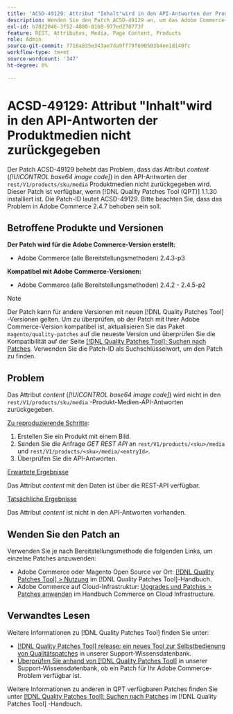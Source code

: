```yaml
---
title: 'ACSD-49129: Attribut "Inhalt"wird in den API-Antworten der Produktmedien nicht zurückgegeben'
description: Wenden Sie den Patch ACSD-49129 an, um das Adobe Commerce-Problem zu beheben, bei dem das Attribut *content* (*base64-Bildcode*) nicht in den "rest/V1/products/sku/media"-API-Antworten des Produkts zurückgegeben wird.
exl-id: b7022046-3f52-4880-81b8-977ed270773f
feature: REST, Attributes, Media, Page Content, Products
role: Admin
source-git-commit: 7718a835e343ae7da9ff79f690503b4ee1d140fc
workflow-type: tm+mt
source-wordcount: '347'
ht-degree: 0%

---
```


# ACSD-49129: Attribut &quot;Inhalt&quot;wird in den API-Antworten der Produktmedien nicht zurückgegeben

Der Patch ACSD-49129 behebt das Problem, dass das Attribut *content* (*[!UICONTROL base64 image code]*) in den API-Antworten der `rest/V1/products/sku/media` Produktmedien nicht zurückgegeben wird. Dieser Patch ist verfügbar, wenn [!DNL Quality Patches Tool (QPT)] 1.1.30 installiert ist. Die Patch-ID lautet ACSD-49129. Bitte beachten Sie, dass das Problem in Adobe Commerce 2.4.7 behoben sein soll.

## Betroffene Produkte und Versionen

**Der Patch wird für die Adobe Commerce-Version erstellt:**

* Adobe Commerce (alle Bereitstellungsmethoden) 2.4.3-p3

**Kompatibel mit Adobe Commerce-Versionen:**

* Adobe Commerce (alle Bereitstellungsmethoden) 2.4.2 - 2.4.5-p2

>[!NOTE]
>
>Der Patch kann für andere Versionen mit neuen [!DNL Quality Patches Tool] -Versionen gelten. Um zu überprüfen, ob der Patch mit Ihrer Adobe Commerce-Version kompatibel ist, aktualisieren Sie das Paket `magento/quality-patches` auf die neueste Version und überprüfen Sie die Kompatibilität auf der Seite [[!DNL Quality Patches Tool]: Suchen nach Patches](https://experienceleague.adobe.com/tools/commerce-quality-patches/index.html). Verwenden Sie die Patch-ID als Suchschlüsselwort, um den Patch zu finden.

## Problem

Das Attribut *content* (*[!UICONTROL base64 image code]*) wird nicht in den `rest/V1/products/sku/media` -Produkt-Medien-API-Antworten zurückgegeben.

<u>Zu reproduzierende Schritte</u>:

1. Erstellen Sie ein Produkt mit einem Bild.
1. Senden Sie die Anfrage *GET REST API* an `rest/V1/products/<sku>/media` und `rest/V1/products/<sku>/media/<entryId>`.
1. Überprüfen Sie die API-Antworten.

<u>Erwartete Ergebnisse</u>

Das Attribut *content* mit den Daten ist über die REST-API verfügbar.

<u>Tatsächliche Ergebnisse</u>

Das Attribut *content* ist nicht in den API-Antworten vorhanden.

## Wenden Sie den Patch an

Verwenden Sie je nach Bereitstellungsmethode die folgenden Links, um einzelne Patches anzuwenden:

* Adobe Commerce oder Magento Open Source vor Ort: [[!DNL Quality Patches Tool] > Nutzung](https://experienceleague.adobe.com/docs/commerce-operations/tools/quality-patches-tool/usage.html) im [!DNL Quality Patches Tool]-Handbuch.
* Adobe Commerce auf Cloud-Infrastruktur: [Upgrades und Patches > Patches anwenden](https://experienceleague.adobe.com/docs/commerce-cloud-service/user-guide/develop/upgrade/apply-patches.html) im Handbuch Commerce on Cloud Infrastructure.

## Verwandtes Lesen

Weitere Informationen zu [!DNL Quality Patches Tool] finden Sie unter:

* [[!DNL Quality Patches Tool] release: ein neues Tool zur Selbstbedienung von Qualitätspatches](/help/announcements/adobe-commerce-announcements/magento-quality-patches-released-new-tool-to-self-serve-quality-patches.md) in unserer Support-Wissensdatenbank.
* [Überprüfen Sie anhand von  [!DNL Quality Patches Tool]](/help/support-tools/patches-available-in-qpt-tool/check-patch-for-magento-issue-with-magento-quality-patches.md) in unserer Support-Wissensdatenbank, ob ein Patch für Ihr Adobe Commerce-Problem verfügbar ist.

Weitere Informationen zu anderen in QPT verfügbaren Patches finden Sie unter [[!DNL Quality Patches Tool]: Suchen nach Patches](https://experienceleague.adobe.com/tools/commerce-quality-patches/index.html) im [!DNL Quality Patches Tool] -Handbuch.
